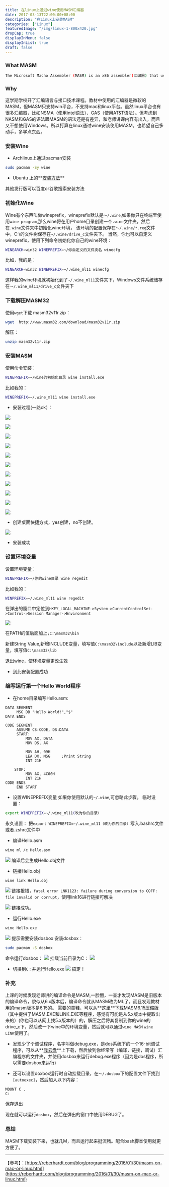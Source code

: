 ```yaml
---
title: 在linux上通过wine使用MASM汇编器
date: 2017-03-13T22:00:00+08:00
description: "在Linux上安装MASM"
categories: ["Linux"]
featuredImage: "/img/linux-1-800x420.jpg"
dropCap: true
displayInMenu: false
displayInList: true
draft: false
---
```


### What MASM

```bash
The Microsoft Macho Assembler (MASM) is an x86 assembler(汇编器) that uses the Intel syntax for MS-DOS and Microsoft Windows. Beginning with MASM 8.0 there are two versions of the assembler - one for 16-bit and 32-bit assembly sources, and another (ML64) for 64-bit sources only.
```

### Why

这学期学校开了汇编语言与接口技术课程。教材中使用的汇编器是微软的MASM，但MASM只支持win平台，不支持mac和linux平台。虽然linux平台也有很多汇编器，比如NSMA（使用intel语法）、GAS（使用AT&T语法）。但考虑到NASM和GAS的语法跟MASM的语法还是有差异，和老师讲课内容有出入，而且又不想使用Windows。所以打算在linux通过wine安装使用MASM。也希望自己多动手，多学点东西。

### 安装Wine

- Archlinux上通过pacman安装
```bash
sudo pacman -Sy wine
```

- Ubuntu 上的**[安装方法](https://wiki.winehq.org/Ubuntu)**

其他发行版可以百度or谷歌搜索安装方法



<!-- more -->




### 初始化Wine

Wine有个东西叫做wineprefix，wineprefix默认是`～/.wine`,如果你只在终端里使用`wine program`,那么wine将在用户home目录创建一个`.wine`文件夹，然后在`.wine`文件夹中初始化wine环境， 该环境的配置保存在`～/.wine/*.reg`文件中，C:\的文件树保存在`~/.wine/drive_c`文件夹下。
当然，你也可以自定义wineprefix，使用下列命令初始化你自己的wine环境：
```bash
WINEARCH=win32 WINEPREFIX=~/你自定义的文件夹名 winecfg
```
比如，我的是：
```bash
WINEARCH=win32 WINEPREFIX=~/.wine_ml11 winecfg
```

这样我的wine环境就初始化到了`~/.wine_ml11`文件夹下，Windows文件系统储存在`～/.wine_ml11/drive_c`文件夹下
### 下载解压MASM32

使用`wget`下载 masm32v11r.zip：
```bash
wget  http://www.masm32.com/download/masm32v11r.zip
```

解压：
```bash
unzip masm32v11r.zip
```

### 安装MASM

使用命令安装：
```bash
WINEPREFIX=~/wine的初始化目录 wine install.exe
```
比如我的：
```bash
WINEPREFIX=~/.wine_ml11 wine install.exe
```

- 安装过程(一路ok）：

 ![](../../static/img/masm-install/masm-install-1.png)

 ![](../../static/img/masm-install/masm-install-2.png)
 
 ![](../../static/img/masm-install/masm-install-3.png)

 ![](../../static/img/masm-install/masm-install-4.png)
 
 ![](../../static/img/masm-install/masm-install-5.png)

 ![](../../static/img/masm-install/masm-install-6.png)
 
 ![](../../static/img/masm-install/masm-install-7.png)
 
 ![](../../static/img/masm-install/masm-install-8.png)
 
 ![](../../static/img/masm-install/masm-install-9.png)

 ![](../../static/img/masm-install/masm-install-10.png)

 ![](../../static/img/masm-install/masm-install-11.png)

- 创建桌面快捷方式，yes创建，no不创建。

 ![](../../static/img/masm-install/masm-install-12.png)
 
 - 安装成功


### 设置环境变量

设置环境变量：
```bash
WINEPREFIX=~/你的wine目录 wine regedit
```
比如我的：
```bash
WINPREFIX=~/.wine_ml11 wine regedit
```
在弹出的窗口中定位到`HKEY_LOCAL_MACHINE->System->CurrentControlSet->Control->Session Manager->Environment`

 ![](../../static/img/masm-install/masm-install-13.png)
 
 
在PATH的值后面加上`;C:\masm32\bin`

新建String Value,新增INCLUDE变量，填写值`C:\masm32\include`以及新增LIB变量，填写值`C:\masm32\lib`

退出wine，使环境变量更改生效

- 到此安装配置成功

### 编写运行第一个Hello World程序

- 在home目录编写Hello.asm:
```x86asm
DATA SEGMENT
     MSG DB "Hello World!","$"
DATA ENDS

CODE SEGMENT
     ASSUME CS:CODE, DS:DATA
	 START:
	     MOV AX, DATA
		 MOV DS, AX

         MOV AH, 09H
		 LEA DX, MSG     ;Print String
		 INT 21H

	STOP:
	     MOV AX, 4C00H
		 INT 21H
CODE ENDS
     END START
```

- 设置WINEPREFIX变量
如果你使用默认的`~/.wine`,可忽略此步骤。
临时设置：
```bash
export WINEPREFIX=~/.wine_ml11(改为你的目录）
```
  永久设置：
把`export WINEPREFIX=~/.wine_ml11（改为你的目录）`写入.bashrc文件或者.zshrc文件中

- 编译Hello.asm
```bash
wine ml /c Hello.asm
```
 ![](../../static/img/masm-install/masm-install-14.png)
编译后会生成Hello.obj文件

- 链接Hello.obj
```bash
wine link Hello.obj
```
  ![](../../static/img/masm-install/masm-install-15.png)
链接报错，`fatal error LNK1123: failure during conversion to COFF: file invalid or corrupt`，使用link16进行链接可解决

  ![](../../static/img/masm-install/masm-install-16.png)
链接成功。

- 运行Hello.exe
```bash
wine Hello.exe
```
  ![](../../static/img/masm-install/masm-install-17.png)
提示需要安装dosbox
安装dosbox：
```bash
sudo pacman -S dosbox
```
  命令运行dosbox：
![](../../static/img/masm-install/masm-install-18.png)
挂载当前目录为C：
![](../../static/img/masm-install/masm-install-19.png)

- 切换到`C：`并运行Hello.exe
![](../../static/img/masm-install/masm-install-20.png)
搞定！

### 补充
上课的时候发现老师讲的编译命令是MASM,一脸懵，一查才发现MASM是旧版本的编译命令，貌似从6.x版本后，编译命令就从MASM改为ML了。而且发现教材用的masm版本是6.15的。
  需要的童鞋，可以从**[这里](http://www2.hawaii.edu/~pager/312/masm%20615.ZIP)**下载MASM6.15压缩版（其中提供了MASM.EXE和LINK.EXE等程序，感觉有可能是从5.x版本中提取出来的）(你也可以从网上找5.x版本的）的，解压之后将其复制到你的wine的drive_c下，然后改一下wine中的环境变量，然后就可以通过`wine MASM` `wine LINK`使用了。
  
- 发现少了个调试程序，名字叫做debug.exe，是dos系统下的一个16-bit调试程序，可以从**[我云盘](https://pan.baidu.com/s/1jHAlmL4)**上下载，然后放到你经常写（编译，链接，调试）汇编程序的文件夹，并使用dosbox来运行debug.exe程序（因为是dos程序，所以需要dosbox来运行)

- 还可以设置doxbox运行时自动挂载目录，在`～/.dosbox`下的配置文件下找到`[autoexec]`，然后加入以下内容：
```dos
MOUNT C .
C:
```
保存退出

现在就可以运行`dosbox`，然后在弹出的窗口中使用DEBUG了。

### 总结
MASM下载安装下来，也就几M，而且运行起来挺流畅。配合bash脚本使用就更方便了。

---
【参考】：[https://reberhardt.com/blog/programming/2016/01/30/masm-on-mac-or-linux.html](https://reberhardt.com/blog/programming/2016/01/30/masm-on-mac-or-linux.html)
